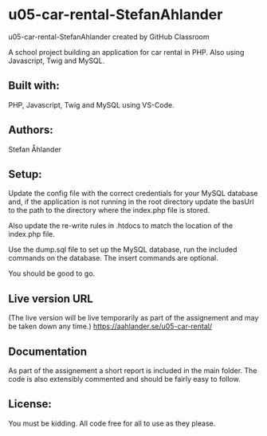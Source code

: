 # u05-car-rental-StefanAhlander

u05-car-rental-StefanAhlander created by GitHub Classroom

A school project building an application for car rental in PHP. Also using Javascript, Twig and MySQL.

## Built with:

PHP, Javascript, Twig and MySQL using VS-Code.

## Authors:

Stefan Åhlander

## Setup:

Update the config file with the correct credentials for your MySQL database and, if the application is not
running in the root directory update the basUrl to the path to the directory where the index.php file
is stored.

Also update the re-write rules in .htdocs to match the location of the index.php file.

Use the dump.sql file to set up the MySQL database, run the included commands on the database. The insert commands
are optional.

You should be good to go.

## Live version URL

(The live version will be live temporarily as part of the assignement and may be taken down any time.)
https://aahlander.se/u05-car-rental/

## Documentation

As part of the assignement a short report is included in the main folder. The code is also extensibly
commented and should be fairly easy to follow.

## License:

You must be kidding. All code free for all to use as they please.
